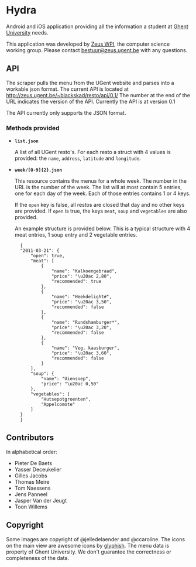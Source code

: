 # Hydra

Android and iOS application providing all the information a student at [Ghent
University](http://www.ugent.be/) needs.

This application was developed by [Zeus WPI](http://zeus.ugent.be), the computer science working group. Please contact [bestuur@zeus.ugent.be](mailto:bestuur@zeus.ugent.be) with any questions.

## API

The scraper pulls the menu from the UGent website and parses into a workable json format. The current API is located at http://zeus.ugent.be/~blackskad/resto/api/0.1/ The number at the end of the URL indicates the version of the API. Currently the API is at version 0.1

The API currently only supports the JSON format.

### Methods provided

* **`list.json`**

  A list of all UGent resto's. For each resto a struct with 4 values is provided: the `name`, `address`, `latitude` and `longitude`.

* **`week/[O-9]{2}.json`**

  This resource contains the menus for a whole week. The number in the URL is the number of the week. The list will at most contain 5 entries, one for each day of the week. Each of those entries contains 1 or 4 keys.

  If the `open` key is false, all restos are closed that day and no other keys are provided. If `open` is true, the keys `meat`, `soup` and `vegetables` are also provided.

  An example structure is provided below. This is a typical structure with 4 meat entries, 1 soup entry and 2 vegetable entries.

		{
		"2011-03-21": {
			"open": true,
			"meat": [
				{
					"name": "Kalkoengebraad",
					"price": "\u20ac 2,80",
					"recommended": true
				},
				{
					"name": "Heekdelight#",
					"price": "\u20ac 3,50",
					"recommended": false
				},
				{
					"name": "Rundshamburger*",
					"price": "\u20ac 3,20",
					"recommended": false
				},
				{
					"name": "Veg. kaasburger",
					"price": "\u20ac 3,60",
					"recommended": false
				}
			],
			"soup": {
				"name": "Uiensoep",
				"price": "\u20ac 0,50"
			},
			"vegetables": [
				"Hutsepotgroenten",
				"Appelcomote"
			]
		}
		}

## Contributors

In alphabetical order:

* Pieter De Baets
* Yasser Deceukelier
* Gilles Jacobs
* Thomas Meire
* Tom Naessens
* Jens Panneel
* Jasper Van der Jeugt
* Toon Willems

## Copyright

Some images are copyright of @jelledelaender and @ccaroline. The icons on the main view are awesome icons by [glyphish](http://glyphish.com). The menu data is property of Ghent University. We don't guarantee the correctness or completeness of the data.
